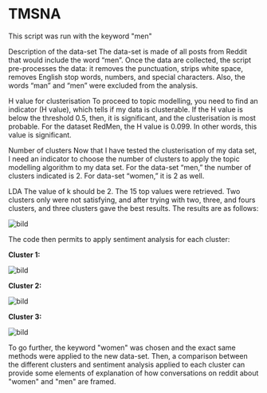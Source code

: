 # TMSNA

This script was run with the keyword "men"

Description of the data-set
The data-set is made of all posts from Reddit that would include the word “men”.
Once the data are collected, the script pre-processes the data: it removes the punctuation, strips white space, removes English stop words, numbers, and special characters. Also, the words “man” and “men” were excluded from the analysis.

H value for clusterisation
To proceed to topic modelling, you need to find an indicator (H value), which tells if my data is clusterable. If the H value is below the threshold 0.5, then, it is significant, and the clusterisation is most probable. For the dataset RedMen, the H value is 0.099. In other words, this value is significant. 

Number of clusters
Now that I have tested the clusterisation of my data set, I need an indicator to choose the number of clusters to apply the topic modelling algorithm to my data set. For the data-set “men,” the number of clusters indicated is 2. For data-set “women,” it is 2 as well.

LDA
The value of k should be 2.
The 15 top values were retrieved. Two clusters only were not satisfying, and after trying with two, three, and fours clusters, and three clusters gave the best results. The results are as follows:

![bild](https://user-images.githubusercontent.com/37995197/117961619-9d09fb80-b31e-11eb-84a7-1b7cae061c37.png)

The code then permits to apply sentiment analysis for each cluster:


**Cluster 1:**

![bild](https://user-images.githubusercontent.com/37995197/117961728-bb6ff700-b31e-11eb-9f48-b26f98c08246.png)


**Cluster 2:**

![bild](https://user-images.githubusercontent.com/37995197/117961755-c32f9b80-b31e-11eb-93da-1f432200ff3f.png)


**Cluster 3:**

![bild](https://user-images.githubusercontent.com/37995197/117961783-ca56a980-b31e-11eb-9492-2b7014f59adc.png)


To go further, the keyword "women" was chosen and the exact same methods were applied to the new data-set. Then, a comparison between the different clusters and sentiment analysis applied to each cluster can provide some elements of explanation of how conversations on reddit about "women" and "men" are framed.


